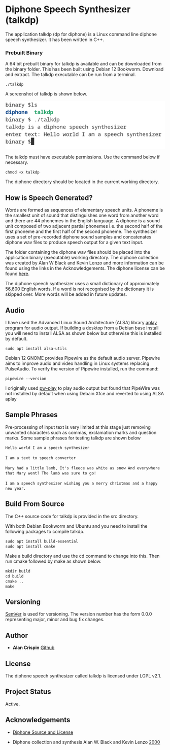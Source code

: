 # Diphone Speech Synthesizer (talkdp)

The application talkdp (dp for diphone) is a Linux command line diphone speech synthesizer. It has been written in C++. 

### Prebuilt Binary

A 64 bit prebuilt binary for talkdp is available and can be downloaded from the binary folder. This has been built using Debian 12 Bookworm. Download and extract. The talkdp executable can be run from a terminal.

```
./talkdp
```

A screenshot of talkdp is shown below.

![](talkdp.png)


The talkdp must have executable permissions. Use the command below if necessary.

```
chmod +x talkdp
```
The diphone directory should be located in the current working directory.

## How is Speech Generated?

Words are formed as sequences of elementary speech units. A phoneme is the smallest unit of sound that distinguishes one word from another word and there are 44 phonemes in the English language. A diphone is a sound unit composed of two adjacent partial phonemes i.e. the second half of the first phoneme and the first half of the second phoneme. The synthesizer uses a set of pre-recorded diphone sound samples and concatenates diphone wav files to produce speech output for a given text input.

The folder containing the diphone wav files should be placed into the application binary (executable) working directory. The diphone collection was created by Alan W Black and Kevin Lenzo and more information can be found using the links in the Acknowledgements. The diphone license can be found [here](https://github.com/hypnaceae/DiphoneSynth/blob/master/diphones_license.txt).

The diphone speech synthesizer uses a small dictionary of approximately 56,600 English words. If a word is not recognised by the dictionary it is skipped over. More words will be added in future updates.

## Audio

I have used the Advanced Linux Sound Architecture (ALSA) library [aplay](https://alsa.opensrc.org/Aplay) program for audio output. If building a desktop from a Debian base install you will need to install ALSA as shown below but otherwise this is installed by default.

```
sudo apt install alsa-utils
```

Debian 12 GNOME provides Pipewire as the default audio server. Pipewire aims to improve audio and video handling in Linux systems replacing PulseAudio. To verify the version of Pipewire installed, run the command:

```
pipewire --version
```

I originally used [pw-play](https://www.thegeekdiary.com/pw-play-command-examples-in-linux/) to play audio output but found that PipeWire was not installed by default when using Debain Xfce and reverted to using ALSA aplay

## Sample Phrases

Pre-processing of input text is very limited at this stage just removing unwanted characters such as commas, exclamation marks and question marks. Some sample phrases for testing talkdp are shown below

```
Hello world I am a speech synthesizer 

I am a text to speech converter

Mary had a little lamb, It's fleece was white as snow And everywhere that Mary went? The lamb was sure to go!

I am a speech synthesizer wishing you a merry christmas and a happy new year.
```

## Build From Source

The C++ source code for talkdp is provided in the src directory.

With both  Debian Bookworm and Ubuntu and you need to install the following packages to compile talkdp.

```
sudo apt install build-essential
sudo apt install cmake
```

Make a build directory and use the cd command to change into this. Then run cmake followed by make as shown below.
```
mkdir build
cd build
cmake ..
make
```

## Versioning

[SemVer](http://semver.org/) is used for versioning. The version number has the form 0.0.0 representing major, minor and bug fix changes.

## Author

* **Alan Crispin** [Github](https://github.com/crispinprojects)

## License

The diphone speech synthesizer called talkdp is licensed under LGPL v2.1. 

## Project Status

Active.

## Acknowledgements

* [Diphone Source and License](https://github.com/hypnaceae/DiphoneSynth/blob/master/diphones_license.txt)

* Diphone collection and synthesis Alan W. Black and Kevin Lenzo [2000](https://www.cs.cmu.edu/~awb/papers/ICSLP2000_diphone.pdf)



